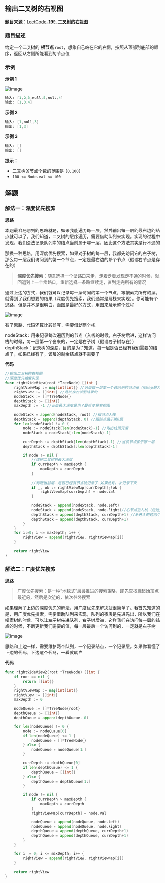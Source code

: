 
## 输出二叉树的右视图

**题目来源**：[LeetCode-**199. 二叉树的右视图**](https://leetcode-cn.com/problems/binary-tree-right-side-view/)

### 题目描述

给定一个二叉树的 **根节点** `root`，想象自己站在它的右侧，按照从顶部到底部的顺序，返回从右侧所能看到的节点值

### 示例

**示例 1**

![image](https://github.com/Rain-Life/algorithm-go/blob/master/photos/BinaryTree/199/199-1.png)

```go
输入: [1,2,3,null,5,null,4]
输出: [1,3,4]
```

**示例 2**

```go
输入: [1,null,3]
输出: [1,3]
```

**示例 3**

```go
输入: []
输出: []
```

**提示：**

- 二叉树的节点个数的范围是 `[0,100]`
- `100 <= Node.val <= 100`

## 解题

### 解法一：深度优先搜索

**思路**

本题最容易想到的思路就是，如果我能遍历每一层，然后输出每一层的最右边的结点就可以了。我们知道，二叉树的层序遍历，需要借助队列来实现。实现的过程中发现，我们没法记录队列中的结点当前属于哪一层，因此这个方法其实是行不通的

那换一种思路，用深度优先搜索，如果对于树的每一层，我都先访问它的右子树，那么每一层我们访问到的第一个节点，一定是最右边的那个节点（假设右节点是存在的）

> **深度优先搜索**：随意选择一个岔路口来走，走着走着发现走不通的时候，就回退到上一个岔路口，重新选择一条路继续走，直到走完所有的情况
> 

通过上边的方式，我们就可以记录每一层访问的第一个节点，等搜索完所有的层，就得到了我们想要的结果（深度优先搜索，我们通常是用栈来实现）。你可能有个思路，但是并不是很明白，画图是最好的方式，用图来展示整个过程

![image](https://github.com/Rain-Life/algorithm-go/blob/master/photos/BinaryTree/199/199-2.png)

有了思路，代码还算比较好写，需要借助两个栈

nodeStack：用来记录每次遍历到的节点（入栈的时候，右子树后进，这样访问栈的时候，每一层第一个出来的，一定是右子树（假设右子树存在））
depthStack：记录树的深度，目的是为了知道，每一层是否已经有我们需要的结点了，如果已经有了，该层的剩余结点就不需要了

**代码**

```go
//输出二叉树的右视图
//深度优先搜索实现
func rightSideView(root *TreeNode) []int {
	rightViewMap := map[int]int{} //记录每一层第一个访问到的节点值（用map是为了知道每一层是否已经有访问过的结点）
	rightView := []int{} //最终存右视图结果的
	nodeStack := []*TreeNode{}
	depthStack := []int{}
	maxDepth := -1 //记录最大深度是为了最后变量右视图

	nodeStack = append(nodeStack, root) //根节点入栈
	depthStack = append(depthStack, 0) //跟结点属于第0层
	for len(nodeStack) != 0 {
		node := nodeStack[len(nodeStack)-1] //取出栈顶元素
		nodeStack = nodeStack[:len(nodeStack)-1]

		currDepth := depthStack[len(depthStack)-1] //当前节点属于哪一层
		depthStack = depthStack[:len(depthStack)-1]

		if node != nil {
			//维护二叉树的最大深度
			if currDepth > maxDepth {
				maxDepth = currDepth
			}
			
			//判断当前层，是否已经有节点被记录了.如果没有，才记录下来
			if _, ok := rightViewMap[currDepth];!ok {
				rightViewMap[currDepth] = node.Val
			}

			nodeStack = append(nodeStack, node.Left)
			nodeStack = append(nodeStack, node.Right)//右节点后入栈（后进先出）
			depthStack = append(depthStack, currDepth+1) //新进入的这两个结点的层数是相同的
			depthStack = append(depthStack, currDepth+1)
		}
	}
	for i:=0; i <= maxDepth; i++ {
		rightView = append(rightView, rightViewMap[i])
	}

	return rightView
}
```

### 解法二：广度优先搜索

**思路**

> 广度优先搜索：是一种“地毯式”层层推进的搜索策略，即先查找离起始顶点最近的，然后是次近的，依次往外搜索
> 

如果理解了上边的深度优先的解法，用广度优先来解决就很简单了。我首先知道的是，用广度优先搜索，需要借助队列来实现，队列的夜店是先进先出，所以我们在搜索树的时候，可以让左子树先进队列，右子树后进，这样我们在访问每一层的结点的时候，不断更新我们需要的值，每一层最后一个访问到的，一定就是右子树

![image](https://github.com/Rain-Life/algorithm-go/blob/master/photos/BinaryTree/199/199-3.png)

思路和上边一样，需要维护两个队列，一个记录结点，一个记录层。如果你看懂了上边的代码，下边这个代码，一看就明白

**代码**

```go
func rightSideView2(root *TreeNode) []int {
	if root == nil {
		return []int{}
	}
	rightViewMap := map[int]int{}
	rightView := []int{}
	maxDepth := 0

	nodeQueue := []*TreeNode{root}
	depthQueue := []int{}
	depthQueue = append(depthQueue, 0)

	for len(nodeQueue) != 0 {
		node := nodeQueue[0]
		if len(nodeQueue) <= 1 {
			nodeQueue = []*TreeNode{}
		} else {
			nodeQueue = nodeQueue[1:]
		}

		currDepth := depthQueue[0]
		if len(depthQueue) <= 1 {
			depthQueue = []int{}
		} else {
			depthQueue = depthQueue[1:]
		}

		if node != nil {
			if currDepth > maxDepth {
				maxDepth = currDepth
			}
			rightViewMap[currDepth] = node.Val

			nodeQueue = append(nodeQueue, node.Left)
			nodeQueue = append(nodeQueue, node.Right)
			depthQueue = append(depthQueue, currDepth+1)
			depthQueue = append(depthQueue, currDepth+1)
		}
	}

	for i := 0; i <= maxDepth; i++ {
		rightView = append(rightView, rightViewMap[i])
	}

	return rightView
}
```